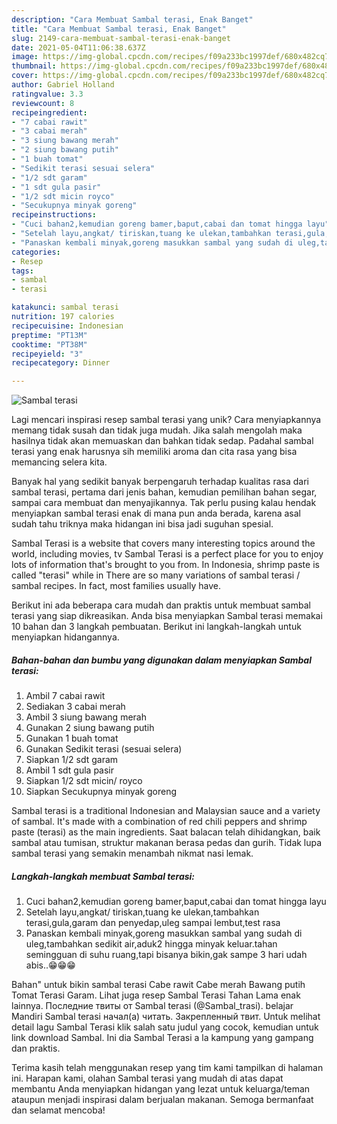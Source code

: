 ```yaml
---
description: "Cara Membuat Sambal terasi, Enak Banget"
title: "Cara Membuat Sambal terasi, Enak Banget"
slug: 2149-cara-membuat-sambal-terasi-enak-banget
date: 2021-05-04T11:06:38.637Z
image: https://img-global.cpcdn.com/recipes/f09a233bc1997def/680x482cq70/sambal-terasi-foto-resep-utama.jpg
thumbnail: https://img-global.cpcdn.com/recipes/f09a233bc1997def/680x482cq70/sambal-terasi-foto-resep-utama.jpg
cover: https://img-global.cpcdn.com/recipes/f09a233bc1997def/680x482cq70/sambal-terasi-foto-resep-utama.jpg
author: Gabriel Holland
ratingvalue: 3.3
reviewcount: 8
recipeingredient:
- "7 cabai rawit"
- "3 cabai merah"
- "3 siung bawang merah"
- "2 siung bawang putih"
- "1 buah tomat"
- "Sedikit terasi sesuai selera"
- "1/2 sdt garam"
- "1 sdt gula pasir"
- "1/2 sdt micin royco"
- "Secukupnya minyak goreng"
recipeinstructions:
- "Cuci bahan2,kemudian goreng bamer,baput,cabai dan tomat hingga layu"
- "Setelah layu,angkat/ tiriskan,tuang ke ulekan,tambahkan terasi,gula,garam dan penyedap,uleg sampai lembut,test rasa"
- "Panaskan kembali minyak,goreng masukkan sambal yang sudah di uleg,tambahkan sedikit air,aduk2 hingga minyak keluar.tahan semingguan di suhu ruang,tapi bisanya bikin,gak sampe 3 hari udah abis..😁😁😁"
categories:
- Resep
tags:
- sambal
- terasi

katakunci: sambal terasi 
nutrition: 197 calories
recipecuisine: Indonesian
preptime: "PT13M"
cooktime: "PT38M"
recipeyield: "3"
recipecategory: Dinner

---
```



![Sambal terasi](https://img-global.cpcdn.com/recipes/f09a233bc1997def/680x482cq70/sambal-terasi-foto-resep-utama.jpg)

Lagi mencari inspirasi resep sambal terasi yang unik? Cara menyiapkannya memang tidak susah dan tidak juga mudah. Jika salah mengolah maka hasilnya tidak akan memuaskan dan bahkan tidak sedap. Padahal sambal terasi yang enak harusnya sih memiliki aroma dan cita rasa yang bisa memancing selera kita.

Banyak hal yang sedikit banyak berpengaruh terhadap kualitas rasa dari sambal terasi, pertama dari jenis bahan, kemudian pemilihan bahan segar, sampai cara membuat dan menyajikannya. Tak perlu pusing kalau hendak menyiapkan sambal terasi enak di mana pun anda berada, karena asal sudah tahu triknya maka hidangan ini bisa jadi suguhan spesial.

Sambal Terasi is a website that covers many interesting topics around the world, including movies, tv Sambal Terasi is a perfect place for you to enjoy lots of information that&#39;s brought to you from. In Indonesia, shrimp paste is called &#34;terasi&#34; while in There are so many variations of sambal terasi / sambal recipes. In fact, most families usually have.


Berikut ini ada beberapa cara mudah dan praktis untuk membuat sambal terasi yang siap dikreasikan. Anda bisa menyiapkan Sambal terasi memakai 10 bahan dan 3 langkah pembuatan. Berikut ini langkah-langkah untuk menyiapkan hidangannya.

<!--inarticleads1-->

##### Bahan-bahan dan bumbu yang digunakan dalam menyiapkan Sambal terasi:

1. Ambil 7 cabai rawit
1. Sediakan 3 cabai merah
1. Ambil 3 siung bawang merah
1. Gunakan 2 siung bawang putih
1. Gunakan 1 buah tomat
1. Gunakan Sedikit terasi (sesuai selera)
1. Siapkan 1/2 sdt garam
1. Ambil 1 sdt gula pasir
1. Siapkan 1/2 sdt micin/ royco
1. Siapkan Secukupnya minyak goreng


Sambal terasi is a traditional Indonesian and Malaysian sauce and a variety of sambal. It&#39;s made with a combination of red chili peppers and shrimp paste (terasi) as the main ingredients. Saat balacan telah dihidangkan, baik sambal atau tumisan, struktur makanan berasa pedas dan gurih. Tidak lupa sambal terasi yang semakin menambah nikmat nasi lemak. 

<!--inarticleads2-->

##### Langkah-langkah membuat Sambal terasi:

1. Cuci bahan2,kemudian goreng bamer,baput,cabai dan tomat hingga layu
1. Setelah layu,angkat/ tiriskan,tuang ke ulekan,tambahkan terasi,gula,garam dan penyedap,uleg sampai lembut,test rasa
1. Panaskan kembali minyak,goreng masukkan sambal yang sudah di uleg,tambahkan sedikit air,aduk2 hingga minyak keluar.tahan semingguan di suhu ruang,tapi bisanya bikin,gak sampe 3 hari udah abis..😁😁😁


Bahan&#34; untuk bikin sambal terasi Cabe rawit Cabe merah Bawang putih Tomat Terasi Garam. Lihat juga resep Sambal Terasi Tahan Lama enak lainnya. Последние твиты от Sambal terasi (@Sambal_trasi). belajar Mandiri Sambal terasi начал(а) читать. Закрепленный твит. Untuk melihat detail lagu Sambal Terasi klik salah satu judul yang cocok, kemudian untuk link download Sambal. Ini dia Sambal Terasi a la kampung yang gampang dan praktis. 

Terima kasih telah menggunakan resep yang tim kami tampilkan di halaman ini. Harapan kami, olahan Sambal terasi yang mudah di atas dapat membantu Anda menyiapkan hidangan yang lezat untuk keluarga/teman ataupun menjadi inspirasi dalam berjualan makanan. Semoga bermanfaat dan selamat mencoba!
